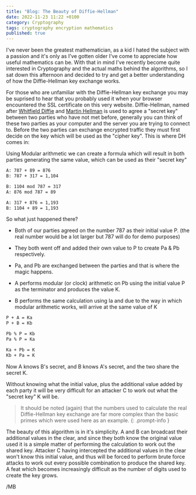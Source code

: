 ```yaml
---
title: "Blog: The Beauty of Diffie-Hellman"
date: 2022-11-23 11:22 +0100
category: Cryptography
tags: cryptography encryption mathematics
published: true
---
```


I've never been the greatest mathematician, as a kid I hated the subject with a passion and it's only as I've gotten older I've come to appreciate how useful mathematics can be. With that in mind I've recently become quite interested in Cryptography and the actual maths behind the algorithms, so I sat down this afternoon and decided to try and get a better understanding of how the Diffie-Hellman key exchange works.

For those who are unfamiliar with the Diffie-Hellman key exchange you may be suprised to hear that you probably used it when your browser encountered the SSL certificate on this very website. Diffie-Hellman, named after [Whitfield Diffie](https://en.wikipedia.org/wiki/Whitfield_Diffie) and [Martin Hellman](https://en.wikipedia.org/wiki/Martin_Hellman)  is used to agree a "secret key" between two parties who have not met before, generally you can think of these two parties as your computer and the server you are trying to connect to. Before the two parties can exchange encrypted traffic they must first decide on the key which will be used as the "cipher key". This is where DH comes in:

Using Modular arithmetic we can create a formula which will result in both parties generating the same value, which can be used as their "secret key"

```bash
A: 787 + 89 = 876 
B: 787 + 317 = 1,104 

B: 1104 mod 787 = 317 
A: 876 mod 787 = 89 

A: 317 + 876 = 1,193 
B: 1104 + 89 = 1,193 
```

So what just happened there?

- Both of our parties agreed on the number 787 as their initial value P. (the real number would be a lot larger but 787 will do for demo purposes)

- They both went off and added their own value to P to create Pa & Pb respectively.

- Pa, and Pb are exchanged between the parties and that is where the magic happens.

- A performs modular (or clock) arithmetic on Pb using the initial value P as the terminator and produces the value K.

- B performs the same calculation using Ia and due to the way in which modular arithmetic works, will arrive at the same value of K

```bash
P + A = Ka
P + B = Kb

Pb % P = Kb
Pa % P = Ka

Ka + Pb = K
Kb + Pa = K
```

Now A knows B's secret, and B knows A's secret, and the two share the secret K.

Without knowing what the initial value, plus the additional value added by each party it will be very difficult for an attacker C to work out what the "secret key" K will be.

> It should be noted (again) that the numbers used to calculate the real Diffie-Hellman key exchange are far more complex than the basic primes which were used here as an example.
{: .prompt-info }

The beauty of this algorithm is in it's simplicity. A and B can broadcast their additional values in the clear, and since they both know the original value used it is a simple matter of performing the calculation to work out the shared key. Attacker C having intercepted the additional values in the clear won't know this initial value, and thus will be forced to perform brute force attacks to work out every possible combination to produce the shared key. A feat which becomes increasingly difficult as the number of digits used to create the key grows.

/MB
